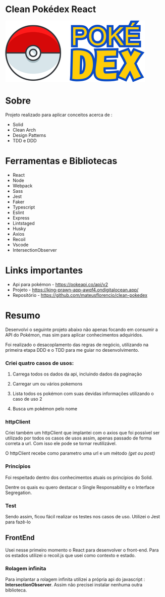 # Clean Pokédex React
<img src="./public/logopoke.png" alt="Uma imagem relacionada ao projeto">
 
# Sobre
 
Projeto realizado para aplicar conceitos acerca de :
* Solid
* Clean Arch
* Design Patterns
* TDD e DDD
 
# Ferramentas e Bibliotecas
 
 * React
 * Node
 * Webpack
 * Sass
 * Jest
 * Faker
 * Typescript
 * Eslint
 * Express
 * Lintstaged
 * Husky
 * Axios
 * Recoil
 * Vscode
 * IntersectionObserver
 
# Links importantes
  * Api para pokémon - [https://pokeapi.co/api/v2 ](https://pokeapi.co/api/v2)
  * Projeto - [https://king-prawn-app-awqf4.ondigitalocean.app/ ](https://king-prawn-app-awqf4.ondigitalocean.app/)
  *  Repositório - https://github.com/mateusflorencio/clean-pokedex
 
# Resumo
 
Desenvolvi o seguinte projeto abaixo não apenas focando em consumir a API do Pokémon, mas sim para aplicar conhecimentos adquiridos.
 
 
 
Foi realizado o desacoplamento das regras de negócio, utilizando na primeira etapa DDD e o TDD para me guiar no desenvolvimento.
 
 
 
### Criei quatro casos de usos:
 
  1. Carrega todos os dados da api, incluindo dados da paginação
 
2. Carregar um ou vários pokemons
 
3. Lista todos os pokémon com suas devidas informações utilizando  o caso de uso 2
 
4. Busca um pokémon pelo nome
 
 
###  httpClient
Criei também um httpClient que implantei com o axios que foi possível ser utilizado por todos os casos de usos assim, apenas passado de forma correta a url. Com isso ele pode se tornar reutilizável.
 
O httpClient recebe como parametro uma url e um método *(get ou post)*
 
### Princípios
Foi respeitado dentro dos conhecimentos atuais os princípios do Solid.
 
 
 
Dentre os quais eu quero destacar o Single Responsability e o Interface Segregation.
 
### Test
 
Sendo assim, ficou fácil realizar os testes nos casos de uso. Utilizei o Jest para fazê-lo
 
## FrontEnd
 
Usei nesse primeiro momento o React para desenvolver o front-end.
Para os estados utilizei o recoil.js que usei como contexto e estado.
 
### Rolagem infinita
 
Para implantar a rolagem infinita utilizei a própria api do javascript : **IntersectionObserver**. Assim não precisei instalar nenhuma outra biblioteca.
 
 
 
 

